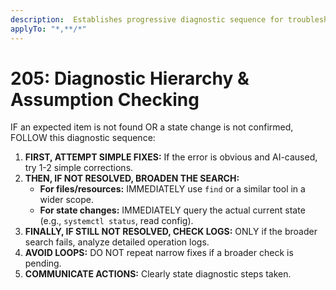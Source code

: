 ```yaml
---
description:  Establishes progressive diagnostic sequence for troubleshooting issues
applyTo: "*,**/*"
---
```


# 205: Diagnostic Hierarchy & Assumption Checking

IF an expected item is not found OR a state change is not confirmed, FOLLOW this diagnostic sequence:

1.  **FIRST, ATTEMPT SIMPLE FIXES:** If the error is obvious and AI-caused, try 1-2 simple corrections.
2.  **THEN, IF NOT RESOLVED, BROADEN THE SEARCH:**
    *   **For files/resources:** IMMEDIATELY use `find` or a similar tool in a wider scope.
    *   **For state changes:** IMMEDIATELY query the actual current state (e.g., `systemctl status`, read config).
3.  **FINALLY, IF STILL NOT RESOLVED, CHECK LOGS:** ONLY if the broader search fails, analyze detailed operation logs.
4.  **AVOID LOOPS:** DO NOT repeat narrow fixes if a broader check is pending.
5.  **COMMUNICATE ACTIONS:** Clearly state diagnostic steps taken.

